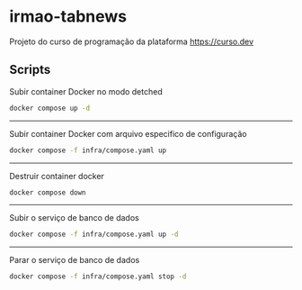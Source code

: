 # irmao-tabnews

Projeto do curso de programação da plataforma https://curso.dev

## Scripts

Subir container Docker no modo detched

```bash
docker compose up -d
```

---

Subir container Docker com arquivo especifico de configuração

```bash
docker compose -f infra/compose.yaml up
```

---

Destruir container docker

```bash
docker compose down
```

---

Subir o serviço de banco de dados

```bash
docker compose -f infra/compose.yaml up -d
```

---

Parar o serviço de banco de dados

```bash
docker compose -f infra/compose.yaml stop -d
```
